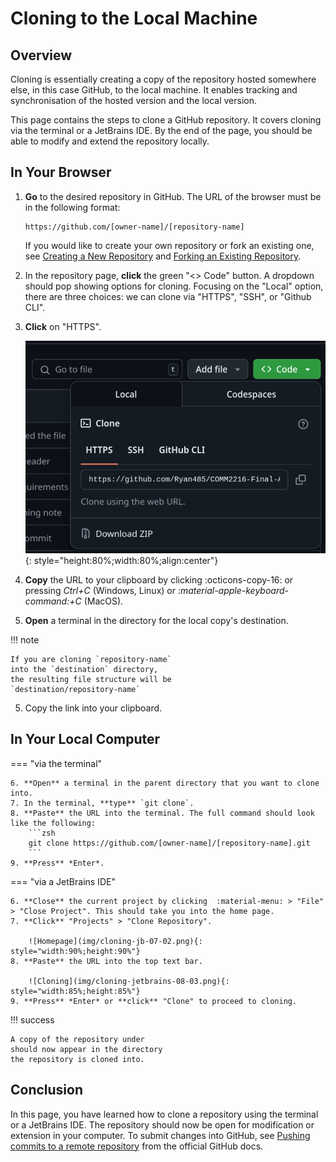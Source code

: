 Cloning to the Local Machine
==
## Overview
Cloning is essentially creating a copy of the repository hosted somewhere else,
in this case GitHub, to the local machine.
It enables tracking and synchronisation of the hosted version and the local version.

This page contains the steps to clone a GitHub repository.
It covers cloning via the terminal or a JetBrains IDE.
By the end of the page, you should be able to modify and
extend the repository locally.

## In Your Browser
1. **Go** to the desired repository in GitHub.
   The URL of the browser must be in the following format:
   ```
   https://github.com/[owner-name]/[repository-name]
   ```
   If you would like to create your own repository or fork an existing one, see [Creating a New Repository](creating_repository.md) 
   and [Forking an Existing Repository](forking_repository.md).
2. In the repository page, **click** the green "<\> Code" button. A dropdown should pop showing options for cloning.
Focusing on the "Local" option, there are three choices: we can clone via "HTTPS", "SSH", or "Github CLI". 
3. **Click** on "HTTPS".

    ![Dropdown showing the `<> Code` Button ](img/cloning-02-01.png){: style="height:80%;width:80%;align:center"}

4. **Copy** the URL to your clipboard by clicking :octicons-copy-16: or pressing *Ctrl+C* (Windows, Linux) or *:material-apple-keyboard-command:+C* (MacOS).
5. **Open** a terminal in the directory for the local copy's destination.

!!! note

    If you are cloning `repository-name` 
    into the `destination` directory,
    the resulting file structure will be
    `destination/repository-name`

5. Copy the link into your clipboard.

## In Your Local Computer

=== "via the terminal"

    6. **Open** a terminal in the parent directory that you want to clone into.
    7. In the terminal, **type** `git clone`.
    8. **Paste** the URL into the terminal. The full command should look like the following:
        ```zsh
        git clone https://github.com/[owner-name]/[repository-name].git
        ```
    9. **Press** *Enter*.

=== "via a JetBrains IDE"

    6. **Close** the current project by clicking  :material-menu: > "File" > "Close Project". This should take you into the home page.
    7. **Click** "Projects" > "Clone Repository".

        ![Homepage](img/cloning-jb-07-02.png){: style="width:90%;height:90%"}
    8. **Paste** the URL into the top text bar.

        ![Cloning](img/cloning-jetbrains-08-03.png){: style="width:85%;height:85%"}
    9. **Press** *Enter* or **click** "Clone" to proceed to cloning.

!!! success
    
    A copy of the repository under 
    should now appear in the directory
    the repository is cloned into.

## Conclusion
In this page, you have learned how to clone a repository
using the terminal or a JetBrains IDE.
The repository should now be open for modification or extension
in your computer. 
To submit changes into GitHub, see
[Pushing commits to a remote repository](https://docs.github.com/en/get-started/using-git/pushing-commits-to-a-remote-repository) from the official GitHub docs.
